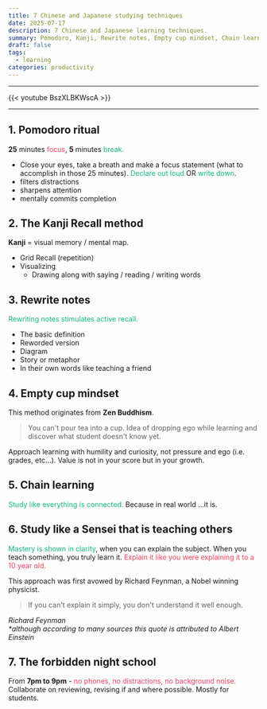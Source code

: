 ```yaml
---
title: 7 Chinese and Japanese studying techniques
date: 2025-07-17
description: 7 Chinese and Japanese learning techniques.
summary: Pomodoro, Kanji, Rewrite notes, Empty cup mindset, Chain learning, Study like a sensei, The forbidden night school...
draft: false
tags:
  - learning
categories: productivity
---
```

---

{{< youtube BszXLBKWscA >}}

---
## 1. Pomodoro ritual

**25** minutes <font color=#f43f5e>focus</font>, **5** minutes <font color=#10b981>break.</font>

- Close your eyes, take a breath and make a focus statement (what to accomplish in those 25 minutes). <font color=#10b981>Declare out loud</font> OR <font color=#10b981>write down</font>.
- filters distractions
- sharpens attention
- mentally commits completion
## 2. The Kanji Recall method

**Kanji** = visual memory / mental map.

- Grid Recall (repetition)
- Visualizing
	- Drawing along with saying / reading / writing words
## 3. Rewrite notes

<font color=#10b981>Rewriting notes stimulates active recall.</font>

- The basic definition
- Reworded version
- Diagram
- Story or metaphor
- In their own words like teaching a friend
## 4. Empty cup mindset

This method originates from **Zen Buddhism**.

>You can't pour tea into a cup. Idea of dropping ego while learning and discover what student doesn't know yet.

Approach learning with humility and curiosity, not pressure and ego (i.e. grades, etc...). Value is not in your score but in your growth.

## 5. Chain learning

<font color=#10b981>Study like everything is connected.</font> Because in real world ...it is.

## 6. Study like a Sensei that is teaching others

<font color=#10b981>Mastery is shown in clarity</font>, when you can explain the subject. When you teach something, you truly learn it. <font color=#f43f5e>Explain it like you were explaining it to a 10 year old.</font>

This approach was first avowed by Richard Feynman, a Nobel winning physicist.

> If you can't explain it simply, you don't understand it well enough.

_Richard Feynman_<br />
*\*although according to many sources this quote is attributed to Albert Einstein*

## 7. The forbidden night school

From **7pm to 9pm** - <font color=#f43f5e>no phones, no distractions, no background noise.</font> Collaborate on reviewing, revising if and where possible. Mostly for students.
